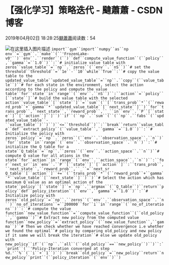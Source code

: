 
# 【强化学习】策略迭代 - 颹蕭蕭 - CSDN博客


2019年04月02日 18:28:25[颹蕭蕭](https://me.csdn.net/itnerd)阅读数：54


![在这里插入图片描述](https://img-blog.csdnimg.cn/20190402180751284.png?x-oss-process=image/watermark,type_ZmFuZ3poZW5naGVpdGk,shadow_10,text_aHR0cHM6Ly9ibG9nLmNzZG4ubmV0L2l0bmVyZA==,size_16,color_FFFFFF,t_70)
`import``gym``import``numpy``as``np
env``=``gym``.``make``(``'FrozenLake-v0'``)``env``.``render``(``)``def``compute_value_function``(``policy``,``gamma``=``1.0``)``:``# initialize value table with zeros``value_table``=``np``.``zeros``(``env``.``nS``)``# set the threshold``threshold``=``1e``-``10``while``True``:``# copy the value table to the updated_value_table``updated_value_table``=``np``.``copy``(``value_table``)``# for each state in the environment, select the action according to the policy and compute the value table``for``state``in``range``(``env``.``nS``)``:``action``=``policy``[``state``]``# build the value table with the selected action``value_table``[``state``]``=``sum``(``[``trans_prob``*``(``reward_prob``+``gamma``*``updated_value_table``[``next_state``]``)``for``trans_prob``,``next_state``,``reward_prob``,``_``in``env``.``P``[``state``]``[``action``]``]``)``if``(``np``.``sum``(``(``np``.``fabs``(``updated_value_table``-``value_table``)``)``)``<=``threshold``)``:``break``return``value_table``def``extract_policy``(``value_table``,``gamma``=``1.0``)``:``# Initialize the policy with zeros``policy``=``np``.``zeros``(``env``.``observation_space``.``n``)``for``state``in``range``(``env``.``observation_space``.``n``)``:``# initialize the Q table for a state``Q_table``=``np``.``zeros``(``env``.``action_space``.``n``)``# compute Q value for all ations in the state``for``action``in``range``(``env``.``action_space``.``n``)``:``for``next_sr``in``env``.``P``[``state``]``[``action``]``:``trans_prob``,``next_state``,``reward_prob``,``_``=``next_sr 
                Q_table``[``action``]``+=``(``trans_prob``*``(``reward_prob``+``gamma``*``value_table``[``next_state``]``)``)``# Select the action which has maximum Q value as an optimal action of the state``policy``[``state``]``=``np``.``argmax``(``Q_table``)``return``policy``def``policy_iteration``(``env``,``gamma``=``1.0``)``:``# Initialize policy with zeros``old_policy``=``np``.``zeros``(``env``.``observation_space``.``n``)``no_of_iterations``=``200000``for``i``in``range``(``no_of_iterations``)``:``# compute the value function``new_value_function``=``compute_value_function``(``old_policy``,``gamma``)``# Extract new policy from the computed value function``new_policy``=``extract_policy``(``new_value_function``,``gamma``)``# Then we check whether we have reached convergence i.e whether we found the optimal``# policy by comparing old_policy and new policy if it same we will break the iteration``# else we update old_policy with new_policy``if``(``np``.``all``(``old_policy``==``new_policy``)``)``:``print``(``'Policy-Iteration converged at step %d.'``%``(``i``+``1``)``)``break``old_policy``=``new_policy``return``new_policy``print``(``policy_iteration``(``env``)``)`

